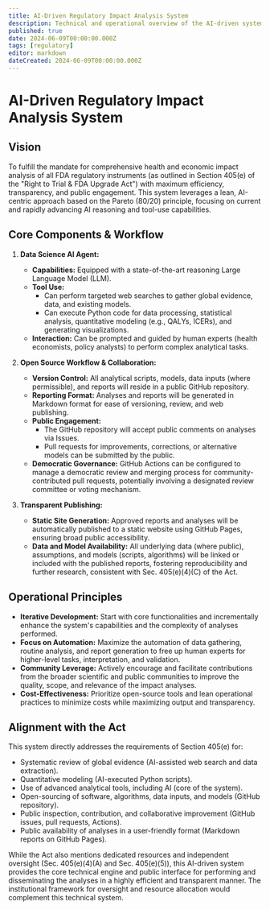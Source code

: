 ```yaml
---
title: AI-Driven Regulatory Impact Analysis System
description: Technical and operational overview of the AI-driven system for regulatory health and economic impact analysis as mandated by the Right to Trial & FDA Upgrade Act.
published: true
date: 2024-06-09T00:00:00.000Z
tags: [regulatory]
editor: markdown
dateCreated: 2024-06-09T00:00:00.000Z
---
```


# AI-Driven Regulatory Impact Analysis System

## Vision

To fulfill the mandate for comprehensive health and economic impact analysis of all FDA regulatory instruments (as outlined in Section 405(e) of the "Right to Trial & FDA Upgrade Act") with maximum efficiency, transparency, and public engagement. This system leverages a lean, AI-centric approach based on the Pareto (80/20) principle, focusing on current and rapidly advancing AI reasoning and tool-use capabilities.

## Core Components & Workflow

1. **Data Science AI Agent:**
    * **Capabilities:** Equipped with a state-of-the-art reasoning Large Language Model (LLM).
    * **Tool Use:**
        * Can perform targeted web searches to gather global evidence, data, and existing models.
        * Can execute Python code for data processing, statistical analysis, quantitative modeling (e.g., QALYs, ICERs), and generating visualizations.
    * **Interaction:** Can be prompted and guided by human experts (health economists, policy analysts) to perform complex analytical tasks.

2. **Open Source Workflow & Collaboration:**
    * **Version Control:** All analytical scripts, models, data inputs (where permissible), and reports will reside in a public GitHub repository.
    * **Reporting Format:** Analyses and reports will be generated in Markdown format for ease of versioning, review, and web publishing.
    * **Public Engagement:**
        * The GitHub repository will accept public comments on analyses via Issues.
        * Pull requests for improvements, corrections, or alternative models can be submitted by the public.
    * **Democratic Governance:** GitHub Actions can be configured to manage a democratic review and merging process for community-contributed pull requests, potentially involving a designated review committee or voting mechanism.

3. **Transparent Publishing:**
    * **Static Site Generation:** Approved reports and analyses will be automatically published to a static website using GitHub Pages, ensuring broad public accessibility.
    * **Data and Model Availability:** All underlying data (where public), assumptions, and models (scripts, algorithms) will be linked or included with the published reports, fostering reproducibility and further research, consistent with Sec. 405(e)(4)(C) of the Act.

## Operational Principles

* **Iterative Development:** Start with core functionalities and incrementally enhance the system's capabilities and the complexity of analyses performed.
* **Focus on Automation:** Maximize the automation of data gathering, routine analysis, and report generation to free up human experts for higher-level tasks, interpretation, and validation.
* **Community Leverage:** Actively encourage and facilitate contributions from the broader scientific and public communities to improve the quality, scope, and relevance of the impact analyses.
* **Cost-Effectiveness:** Prioritize open-source tools and lean operational practices to minimize costs while maximizing output and transparency.

## Alignment with the Act

This system directly addresses the requirements of Section 405(e) for:

* Systematic review of global evidence (AI-assisted web search and data extraction).
* Quantitative modeling (AI-executed Python scripts).
* Use of advanced analytical tools, including AI (core of the system).
* Open-sourcing of software, algorithms, data inputs, and models (GitHub repository).
* Public inspection, contribution, and collaborative improvement (GitHub issues, pull requests, Actions).
* Public availability of analyses in a user-friendly format (Markdown reports on GitHub Pages).

While the Act also mentions dedicated resources and independent oversight (Sec. 405(e)(4)(A) and Sec. 405(e)(5)), this AI-driven system provides the core technical engine and public interface for performing and disseminating the analyses in a highly efficient and transparent manner. The institutional framework for oversight and resource allocation would complement this technical system.
